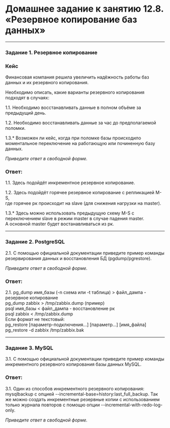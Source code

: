 # Домашнее задание к занятию 12.8. «Резервное копирование баз данных»

---

### Задание 1. Резервное копирование

### Кейс
Финансовая компания решила увеличить надёжность работы баз данных и их резервного копирования. 

Необходимо описать, какие варианты резервного копирования подходят в случаях: 

1.1. Необходимо восстанавливать данные в полном объёме за предыдущий день.

1.2. Необходимо восстанавливать данные за час до предполагаемой поломки.

1.3.* Возможен ли кейс, когда при поломке базы происходило моментальное переключение на работающую или починенную базу данных.

*Приведите ответ в свободной форме.*

### Ответ:

1.1. Здесь подойдёт инкрементное резервное копирование.   

1.2. Здесь подойдёт горячее резервное копирование с репликацией M-S,   
 где горячее рк происходит на slave (для снижения нагрузки на master).   

1.3.* Здесь можно использовать предыдущую схему M-S с переключением slave в режим master в случае падения master.   
А основной master будет востанавливаться из рк.

---

### Задание 2. PostgreSQL

2.1. С помощью официальной документации приведите пример команды резервирования данных и восстановления БД (pgdump/pgrestore).

*Приведите ответ в свободной форме.*

### Ответ:

2.1. pg_dump имя_базы (-n схема или -t таблица) > файл_дампа - резервное копирование   
     pg_dump zabbix > /tmp/zabbix.dump (пример)   
     psql имя_базы < файл_дампа - восстановление рк   
     psql zabbix < /tmp/zabbix.dump   
Если формат не текстовый:   
     pg_restore [параметр-подключения...] [параметр...] [имя_файла]   
     pg_restore -d zabbix /tmp/zabbix.bak
     


---

### Задание 3. MySQL

3.1. С помощью официальной документации приведите пример команды инкрементного резервного копирования базы данных MySQL. 

### Ответ: 

3.1. Один из способов инкрементного резервного копирования: mysqlbackup с опцией  --incremental-base=history:last_full_backup.
Так же можно создать инкрементные резервные копии с использованием только журнала повторов с помощю опции --incremental-with-redo-log-only.

*Приведите ответ в свободной форме.*
